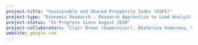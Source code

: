 ```yaml
---
project-title: "Sustainable and Shared Prosperity Index (SSPI)"
project-type: "Economic Research - Research Apprentice to Lead Analyst and Project Manager"
project-status: "In Progress Since August 2020"
project-collaborators: "Clair Brown (Supervisor), Ekaterina Fedorova, Sangcheol Moon, Tai Lohrer, Uma Krishnaswammy, Ryusuke Kondo, Claudio Pezzia, Simon Sallstrom, Michelle Tan, McCoy Cantwell, Jeffrey Suzuki, Sreeja Apparaju, Ploypat Taedullayasatit, Daya Khunkhun, Izzy Weiss, Abigale Lischak, Minh Nguyen, Richard Lu, Sonya Chang, Jess Nathan, Justin Laskowski"
website: google.com
---
```

